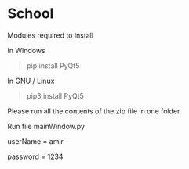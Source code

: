 # School
Modules required to install

In Windows

>pip install PyQt5

In GNU / Linux

>pip3 install PyQt5

Please run all the contents of the zip file in one folder.

Run file mainWindow.py

userName = amir

password = 1234
